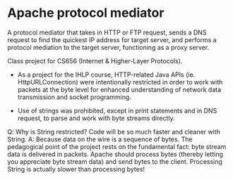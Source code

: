 # Apache protocol mediator
A protocol mediator that takes in HTTP or FTP request, sends a DNS request to find the quickest IP address for target server, and performs a protocol mediation to the target server, functioning as a proxy server.


Class project for CS656 (Internet & Higher-Layer Protocols).

- As a project for the IHLP course, HTTP-related Java APIs (ie. HttpURLConnection) were intentionally restricted in order to work with packets at the byte level for enhanced understanding of network data transmission and socket programming.

- Use of strings was prohibited, except in print statements and in DNS request, to parse and work with byte streams directly.

Q: Why is String restricted? Code will be so much faster and cleaner with String.
A: Because data on the wire is a sequence of bytes. The pedagogical point of the project rests on the fundamental fact: byte stream data is delivered in packets. Apache should process bytes (thereby letting you appreciate byte stream data) and send bytes to the client. Processing String is actually slower than processing bytes!

